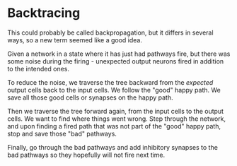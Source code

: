 # Backtracing

This could probably be called backpropagation, but it differs in several ways,
so a new term seemed like a good idea.

Given a network in a state where it has just had pathways fire, but
there was some noise during the firing - unexpected output neurons fired
in addition to the intended ones.

To reduce the noise, we traverse the tree backward from the *expected* output
cells back to the input cells. We follow the "good" happy path. We save all
those good cells or synapses on the happy path.

Then we traverse the tree forward again, from the input cells to the output
cells. We want to find where things went wrong. Step through the network,
and upon finding a fired path that was not part of the "good" happy path,
stop and save those "bad" pathways.

Finally, go through the bad pathways and add inhibitory synapses to the
bad pathways so they hopefully will not fire next time.
